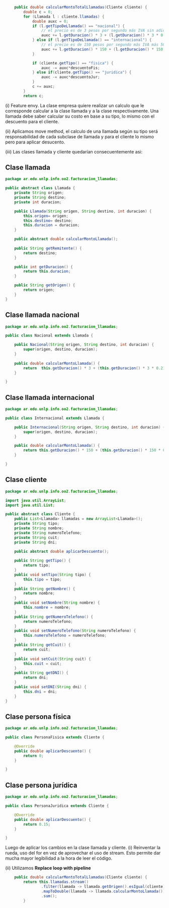 ```java
	public double calcularMontoTotalLlamadas(Cliente cliente) {
		double c = 0;
		for (Llamada l : cliente.llamadas) {
			double auxc = 0;
			if (l.getTipoDeLlamada() == "nacional") {
				// el precio es de 3 pesos por segundo más IVA sin adicional por establecer la llamada
				auxc += l.getDuracion() * 3 + (l.getDuracion() * 3 * 0.21);
			} else if (l.getTipoDeLlamada() == "internacional") {
				// el precio es de 150 pesos por segundo más IVA más 50 pesos por establecer la llamada
				auxc += l.getDuracion() * 150 + (l.getDuracion() * 150 * 0.21) + 50;
			}

			if (cliente.getTipo() == "fisica") {
				auxc -= auxc*descuentoFis;
			} else if(cliente.getTipo() == "juridica") {
				auxc -= auxc*descuentoJur;
			}
			c += auxc;
		}
		return c;
```
(i) Feature envy. La clase empresa quiere realizar un calculo que le corresponde calcular a la clase llamada y a la clase respectivamente. Una llamada debe saber calcular su costo en base a su tipo, lo mismo con el descuento para el cliente.

(ii) Aplicamos move method, el calculo de una llamada según su tipo será responsabilidad de cada subclase de llamada y para el cliente lo mismo pero para aplicar desucento.

(iii) Las clases llamada y cliente quedarían consecuentemente asi:

## Clase llamada
```java
package ar.edu.unlp.info.oo2.facturacion_llamadas;

public abstract class Llamada {
    private String origen;
    private String destino;
    private int duracion;

    public Llamada(String origen, String destino, int duracion) {
        this.origen= origen;
        this.destino= destino;
        this.duracion = duracion;
    }

    public abstract double calcularMontoLlamada();
    
    public String getRemitente() {
        return destino;
    }

    public int getDuracion() {
        return this.duracion;
    }

    public String getOrigen() {
        return origen;
    }
} 
```
## Clase llamada nacional
```java
package ar.edu.unlp.info.oo2.facturacion_llamadas;

public class Nacional extends Llamada {

    public Nacional(String origen, String destino, int duracion) {
        super(origen, destino, duracion);
    }
    
    public double calcularMontoLlamada() {
        return  this.getDuracion() * 3 + (this.getDuracion() * 3 * 0.21);
    }

}
```
## Clase llamada internacional
```java
package ar.edu.unlp.info.oo2.facturacion_llamadas;

public class Internacional extends Llamada {

    public Internacional(String origen, String destino, int duracion) {
        super(origen, destino, duracion);
    }

    public double calcularMontoLlamada() {
        return this.getDuracion() * 150 + (this.getDuracion() * 150 * 0.21) + 50;
    }

}
```
## Clase cliente
```java
package ar.edu.unlp.info.oo2.facturacion_llamadas;

import java.util.ArrayList;
import java.util.List;

public abstract class Cliente {
	public List<Llamada> llamadas = new ArrayList<Llamada>();
	private String tipo;
	private String nombre;
	private String numeroTelefono;
	private String cuit;
	private String dni;
	
	public abstract double aplicarDescuento();

	public String getTipo() {
		return tipo;
	}
	public void setTipo(String tipo) {
		this.tipo = tipo;
	}
	public String getNombre() {
		return nombre;
	}
	public void setNombre(String nombre) {
		this.nombre = nombre;
	}
	public String getNumeroTelefono() {
		return numeroTelefono;
	}
	public void setNumeroTelefono(String numeroTelefono) {
		this.numeroTelefono = numeroTelefono;
	}
	public String getCuit() {
		return cuit;
	}
	public void setCuit(String cuit) {
		this.cuit = cuit;
	}
	public String getDNI() {
		return dni;
	}
	public void setDNI(String dni) {
		this.dni = dni;
	}
}
```

## Clase persona física
```java
package ar.edu.unlp.info.oo2.facturacion_llamadas;

public class PersonaFisica extends Cliente {

	@Override
	public double aplicarDescuento() {
		return 0;
	}

}
```
## Clase persona jurídica
```java
package ar.edu.unlp.info.oo2.facturacion_llamadas;

public class PersonaJuridica extends Cliente {

	@Override
	public double aplicarDescuento() {
		return 0.15;
	}

}
```
Luego de aplicar los cambios en la clase llamada y cliente.
(i) Reinventar la rueda, uso del for en vez de aprovechar el uso de stream. Esto permite dar mucha mayor legibilidad a la hora de leer el código.

(ii) Utilizamos **Replace loop with pipeline**

```java
	public double calcularMontoTotalLlamadas(Cliente cliente) {
		return this.llamadas.stream()
	            .filter(llamada -> llamada.getOrigen().esIgual(cliente))
	            .mapToDouble(llamada -> llamada.calcularMontoLlamada())
	            .sum();
	    }
```
